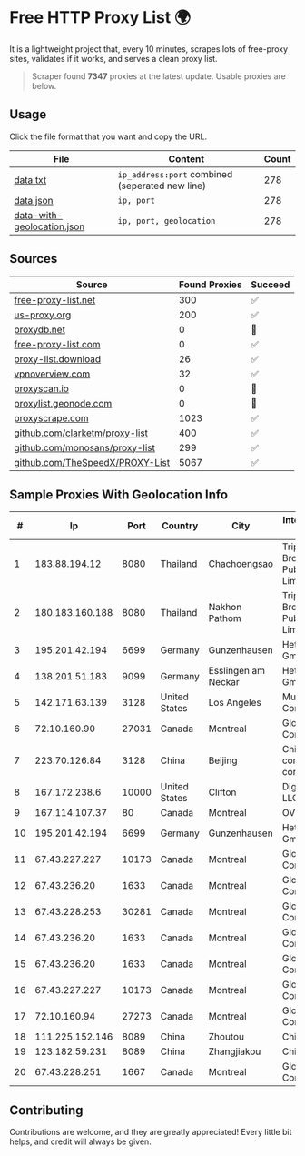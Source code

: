 
# Free HTTP Proxy List 🌍

It is a lightweight project that, every 10 minutes, scrapes lots of free-proxy sites, validates if it works, and serves a clean proxy list.


> Scraper found **7347** proxies at the latest update. Usable proxies are below.

## Usage

Click the file format that you want and copy the URL.


|File|Content|Count|
|----|-------|-----|
|[data.txt](https://raw.githubusercontent.com/themiralay/Proxy-List-World/master/data.txt)|`ip_address:port` combined (seperated new line)|278|
|[data.json](https://raw.githubusercontent.com/themiralay/Proxy-List-World/master/data.json)|`ip, port`|278|
|[data-with-geolocation.json](https://raw.githubusercontent.com/themiralay/Proxy-List-World/master/data-with-geolocation.json)|`ip, port, geolocation`|278|

## Sources

|Source|Found Proxies|Succeed|
|------|-------------|-------|
|[free-proxy-list.net](https://free-proxy-list.net)|300|✅|
|[us-proxy.org](https://www.us-proxy.org)|200|✅|
|[proxydb.net](http://proxydb.net)|0|🚫|
|[free-proxy-list.com](https://free-proxy-list.com/?page=&port=&type%5B%5D=http&type%5B%5D=https&up_time=0&search=Search)|0|✅|
|[proxy-list.download](https://www.proxy-list.download/HTTP)|26|✅|
|[vpnoverview.com](https://vpnoverview.com/privacy/anonymous-browsing/free-proxy-servers)|32|✅|
|[proxyscan.io](https://www.proxyscan.io)|0|🚫|
|[proxylist.geonode.com](https://proxylist.geonode.com/api/proxy-list?limit=300&page=1&sort_by=lastChecked&sort_type=desc&protocols=http,https)|0|🚫|
|[proxyscrape.com](https://api.proxyscrape.com/v2/?request=displayproxies&protocol=http&timeout=10000&country=all&ssl=all&anonymity=all)|1023|✅|
|[github.com/clarketm/proxy-list](https://raw.githubusercontent.com/clarketm/proxy-list/master/proxy-list-raw.txt)|400|✅|
|[github.com/monosans/proxy-list](https://raw.githubusercontent.com/monosans/proxy-list/main/proxies/http.txt)|299|✅|
|[github.com/TheSpeedX/PROXY-List](https://raw.githubusercontent.com/TheSpeedX/PROXY-List/master/http.txt)|5067|✅|


## Sample Proxies With Geolocation Info

|#|Ip|Port|Country|City|Internet Service Provider|
|-|--|----|-------|----|-------------------------|
|1|183.88.194.12|8080|Thailand|Chachoengsao|Triple T Broadband Public Company Limited|
|2|180.183.160.188|8080|Thailand|Nakhon Pathom|Triple T Broadband Public Company Limited|
|3|195.201.42.194|6699|Germany|Gunzenhausen|Hetzner Online GmbH|
|4|138.201.51.183|9099|Germany|Esslingen am Neckar|Hetzner Online GmbH|
|5|142.171.63.139|3128|United States|Los Angeles|Multacom Corporation|
|6|72.10.160.90|27031|Canada|Montreal|GloboTech Communications|
|7|223.70.126.84|3128|China|Beijing|China Mobile communications corporation|
|8|167.172.238.6|10000|United States|Clifton|DigitalOcean, LLC|
|9|167.114.107.37|80|Canada|Montreal|OVH SAS|
|10|195.201.42.194|6699|Germany|Gunzenhausen|Hetzner Online GmbH|
|11|67.43.227.227|10173|Canada|Montreal|GloboTech Communications|
|12|67.43.236.20|1633|Canada|Montreal|GloboTech Communications|
|13|67.43.228.253|30281|Canada|Montreal|GloboTech Communications|
|14|67.43.236.20|1633|Canada|Montreal|GloboTech Communications|
|15|67.43.236.20|1633|Canada|Montreal|GloboTech Communications|
|16|67.43.227.227|10173|Canada|Montreal|GloboTech Communications|
|17|72.10.160.94|27273|Canada|Montreal|GloboTech Communications|
|18|111.225.152.146|8089|China|Zhoutou|China Telecom|
|19|123.182.59.231|8089|China|Zhangjiakou|China Telecom|
|20|67.43.228.251|1667|Canada|Montreal|GloboTech Communications|



## Contributing

Contributions are welcome, and they are greatly appreciated! Every
little bit helps, and credit will always be given.

